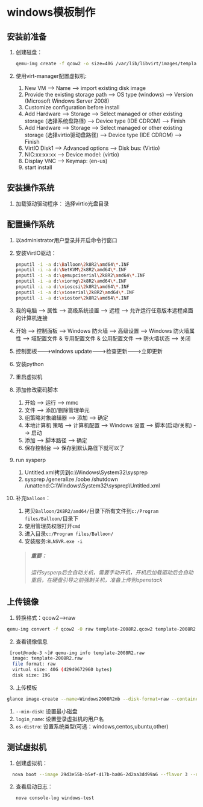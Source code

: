 # windows模板制作
## 安装前准备


1. 创建磁盘：

	```bash
	qemu-img create -f qcow2 -o size=40G /var/lib/libvirt/images/template-2008R2.qcow2
	```

2. 使用virt-manager配置虚拟机:
	1. New VM --> Name --> import existing disk image
	2. Provide the existing storage path --> OS type (windows) --> Version (Microsoft Windows Server 2008)
	3. Customize configuration before install
	4. Add Hardware --> Storage --> Select managed or other existing storage (选择系统盘路径) --> Device type (IDE CDROM) --> Finish
	5. Add Hardware --> Storage --> Select managed or other existing storage (选择virtio驱动盘路径) --> Device type (IDE CDROM) --> Finish
	6. VirtIO Disk1 --> Advanced options --> Disk bus: (Virtio)
	7. NIC:xx:xx:xx --> Device model: (virtio)
	8. Display VNC --> Keymap: (en-us)
	9. start install


## 安装操作系统
1. 加载驱动驱动程序： 选择virtio光盘目录


## 配置操作系统
1. 以administrator用户登录并开启命令行窗口

2. 安装VirtIO驱动：

	```bash
	pnputil -i -a d:\Balloon\2k8R2\amd64\*.INF
	pnputil -i -a d:\NetKVM\2k8R2\amd64\*.INF
	pnputil -i -a d:\qemupciserial\2k8R2\amd64\*.INF
	pnputil -i -a d:\viorng\2k8R2\amd64\*.INF
	pnputil -i -a d:\vioscsi\2k8R2\amd64\*.INF
	pnputil -i -a d:\vioserial\2k8R2\amd64\*.INF
	pnputil -i -a d:\viostor\2k8R2\amd64\*.INF
	```
3. 我的电脑 --> 属性 --> 高级系统设置 --> 远程 --> 允许运行任意版本远程桌面的计算机连接
4. 开始 --> 控制面板 --> Windows 防火墙 --> 高级设置 --> Windows 防火墙属性 --> 域配置文件 & 专用配置文件 & 公用配置文件 --> 防火墙状态 --> 关闭 
5. 控制面板--->windows update--->检查更新--->立即更新
6. 安装python
7. 重启虚拟机
8. 添加修改密码脚本
	1. 开始 --> 运行 --> mmc 
	2. 文件 --> 添加/删除管理单元
	3. 组策略对象编辑器 --> 添加 --> 确定
	4. 本地计算机 策略 --> 计算机配置 --> Windows 设置 --> 脚本(启动/关机) --> 启动
	5. 添加 --> 脚本路径 --> 确定 
	6. 保存控制台 --> 保存到默认路径下就可以了
9. run sysperp
	1. Untitled.xml拷贝到c:\Windows\System32\sysprep
	2. sysprep /generalize /oobe /shutdown /unattend:C:\Windows\System32\sysprep\Untitled.xml
	
10. 补充`balloon`：

	1. 拷贝`Balloon/2K8R2/amd64/`目录下所有文件到`c:/Program files/Balloon/`目录下
	2. 使用管理员权限打开`cmd`
	3. 进入目录`c:/Program files/Balloon/`
	4. 安装服务:`BLNSVR.exe -i`
	
	> ##### 重要：
	> ###### 运行sysperp后会自动关机，需要手动开机，开机后加载驱动后会自动重启，在硬盘引导之前强制关机，准备上传到openstack

## 上传镜像
1. 转换格式：qcow2-->raw

  ```bash
  qemu-img convert -f qcow2 -O raw template-2008R2.qcow2 template-2008R2.raw
  ```
  
2. 查看镜像信息

  ```bash
   [root@node-3 ~]# qemu-img info template-2008R2.raw 
	image: template-2008R2.raw
	file format: raw
	virtual size: 40G (42949672960 bytes)
	disk size: 19G

  ```
3. 上传模板  

  ```bash
  glance image-create --name=Windows2008R2mb --disk-format=raw --container-format=bare --min-disk 40 --os-distro windows --property login_name=administrator --visibility=public < /root/template-2008R2.raw
  ```
  
  1. `--min-disk`: 设置最小磁盘
  2. `login_name`: 设置登录虚拟机的用户名
  3. `os-distro`: 设置系统类型(可选：windows,centos,ubuntu,other)
  

## 测试虚拟机
1. 创建虚拟机：

  ```bash 
	nova boot --image 29d3e55b-b5ef-417b-ba06-2d2aa3dd99a6 --flavor 3 --nic 	net-id=71d18020-9ffd-4ead-9707-c6b549f61663  --meta admin_pass=wangtao_789 windows-test
  ```
2. 查看启动日志：

	```bash 
	nova console-log windows-test
	```


